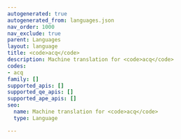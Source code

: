 ```yaml
---
autogenerated: true
autogenerated_from: languages.json
nav_order: 1000
nav_exclude: true
parent: Languages
layout: language
title: <code>acq</code>
description: Machine translation for <code>acq</code>
codes:
- acq
family: []
supported_apis: []
supported_qe_apis: []
supported_ape_apis: []
seo:
  name: Machine translation for <code>acq</code>
  type: Language

---
```


